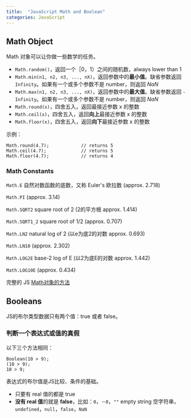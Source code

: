 ```yaml
---
title:  "JavaScript Math and Boolean"
categories: JavaScript
---
```

## Math Object

Math 对象可以让你做一些数学的任务。

+ `Math.random()`，返回一个［0，1）之间的随机数，always lower than 1
+ `Math.min(n1, n2, n3, ..., nX)`，返回参数中的**最小值**。缺省参数返回 `Infinity`。如果有一个或多个参数不是 number，则返回 _NaN_
+ `Math.max(n1, n2, n3, ..., nX)`，返回参数中的**最大值**。缺省参数返回 `-Infinity`。如果有一个或多个参数不是 number，则返回 _NaN_
+ `Math.round(x)`，四舍五入，返回最接近参数 x 的整数
+ `Math.ceil(x)`，四舍五入，返回**向上**最接近参数 x 的整数
+ `Math.floor(x)`，四舍五入，返回**向下**最接近参数 x 的整数

<!--more-->

示例：

    Math.round(4.7);            // returns 5
    Math.ceil(4.7);             // returns 5
    Math.floor(4.7);            // returns 4

### Math Constants

`Math.E` 自然对数函数的底数，又称 Euler's 欧拉数 (approx. 2.718)

`Math.PI`  (approx. 3.14)

`Math.SQRT2` square root of 2 (2的平方根 approx. 1.414)

`Math.SQRT1_2` square root of 1/2 (approx. 0.707)

`Math.LN2` natural log of 2 (以e为底2的对数 approx. 0.693)

`Math.LN10` (approx. 2.302)

`Math.LOG2E` base-2 log of E (以2为底E的对数 approx. 1.442)

`Math.LOG10E` (approx. 0.434)

完整的 JS [Math对象的方法](http://www.w3schools.com/jsref/jsref_obj_math.asp)

## Booleans

JS的布尔类型数据只有两个值：true 或者 false。

### 判断一个表达式或值的真假

以下三个方法相同：

    Boolean(10 > 9);
    (10 > 9);
    10 > 9;

表达式的布尔值是JS比较、条件的基础。

+ 只要有 real 值的都是 true
+ **没有 real 值**的就是 **false**，比如：`0`，`－0`，`""` empty string 空字符串，`undefined`，`null`，`false`，`NaN`
